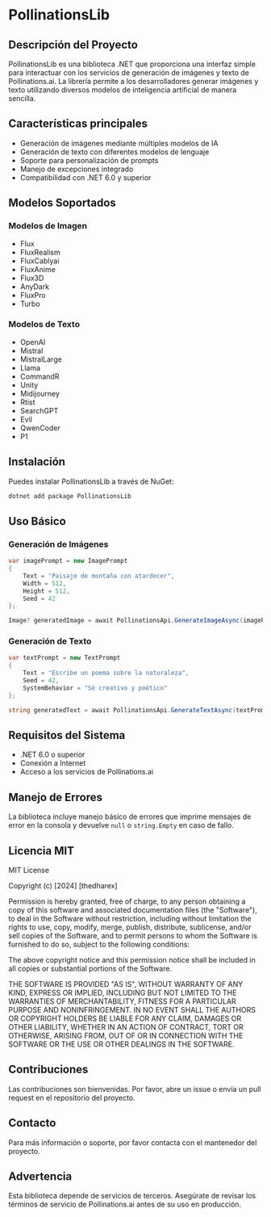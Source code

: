 # PollinationsLib

## Descripción del Proyecto

PollinationsLib es una biblioteca .NET que proporciona una interfaz simple para interactuar con los servicios de generación de imágenes y texto de Pollinations.ai. La librería permite a los desarrolladores generar imágenes y texto utilizando diversos modelos de inteligencia artificial de manera sencilla.

## Características principales

- Generación de imágenes mediante múltiples modelos de IA
- Generación de texto con diferentes modelos de lenguaje
- Soporte para personalización de prompts
- Manejo de excepciones integrado
- Compatibilidad con .NET 6.0 y superior

## Modelos Soportados

### Modelos de Imagen
- Flux
- FluxRealism
- FluxCablyai
- FluxAnime
- Flux3D
- AnyDark
- FluxPro
- Turbo

### Modelos de Texto
- OpenAI
- Mistral
- MistralLarge
- Llama
- CommandR
- Unity
- Midijourney
- Rtist
- SearchGPT
- Evil
- QwenCoder
- P1

## Instalación

Puedes instalar PollinationsLib a través de NuGet:

```bash
dotnet add package PollinationsLib
```

## Uso Básico

### Generación de Imágenes

```csharp
var imagePrompt = new ImagePrompt 
{
    Text = "Paisaje de montaña con atardecer",
    Width = 512,
    Height = 512,
    Seed = 42
};

Image? generatedImage = await PollinationsApi.GenerateImageAsync(imagePrompt, ImageModel.Flux);
```

### Generación de Texto

```csharp
var textPrompt = new TextPrompt 
{
    Text = "Escribe un poema sobre la naturaleza",
    Seed = 42,
    SystemBehavior = "Sé creativo y poético"
};

string generatedText = await PollinationsApi.GenerateTextAsync(textPrompt, TextModel.OpenAI);
```

## Requisitos del Sistema

- .NET 6.0 o superior
- Conexión a Internet
- Acceso a los servicios de Pollinations.ai

## Manejo de Errores

La biblioteca incluye manejo básico de errores que imprime mensajes de error en la consola y devuelve `null` o `string.Empty` en caso de fallo.

## Licencia MIT

MIT License

Copyright (c) [2024] [thedharex]

Permission is hereby granted, free of charge, to any person obtaining a copy
of this software and associated documentation files (the "Software"), to deal
in the Software without restriction, including without limitation the rights
to use, copy, modify, merge, publish, distribute, sublicense, and/or sell
copies of the Software, and to permit persons to whom the Software is
furnished to do so, subject to the following conditions:

The above copyright notice and this permission notice shall be included in all
copies or substantial portions of the Software.

THE SOFTWARE IS PROVIDED "AS IS", WITHOUT WARRANTY OF ANY KIND, EXPRESS OR
IMPLIED, INCLUDING BUT NOT LIMITED TO THE WARRANTIES OF MERCHANTABILITY,
FITNESS FOR A PARTICULAR PURPOSE AND NONINFRINGEMENT. IN NO EVENT SHALL THE
AUTHORS OR COPYRIGHT HOLDERS BE LIABLE FOR ANY CLAIM, DAMAGES OR OTHER
LIABILITY, WHETHER IN AN ACTION OF CONTRACT, TORT OR OTHERWISE, ARISING FROM,
OUT OF OR IN CONNECTION WITH THE SOFTWARE OR THE USE OR OTHER DEALINGS IN THE
SOFTWARE.

## Contribuciones

Las contribuciones son bienvenidas. Por favor, abre un issue o envía un pull request en el repositorio del proyecto.

## Contacto

Para más información o soporte, por favor contacta con el mantenedor del proyecto.

## Advertencia

Esta biblioteca depende de servicios de terceros. Asegúrate de revisar los términos de servicio de Pollinations.ai antes de su uso en producción.
